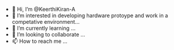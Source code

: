 - 👋 Hi, I’m @KeerthiKiran-A
- 👀 I’m interested in developing hardware protoype and work in a competative environment...
- 🌱 I’m currently learning ...
- 💞️ I’m looking to collaborate ...
- 📫 How to reach me ...

<!---
KeerthiKiran-A/KeerthiKiran-A is a ✨ special ✨ repository because its `README.md` (this file) appears on your GitHub profile.
You can click the Preview link to take a look at your changes.
--->
